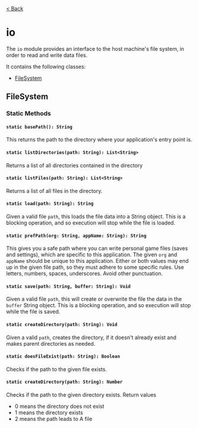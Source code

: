 [< Back](.)

io
================

The `io` module provides an interface to the host machine's file system, in order to read and write data files.

It contains the following classes:

* [FileSystem](#filesystem)

## FileSystem

### Static Methods

#### `static basePath(): String`
This returns the path to the directory where your application's entry point is.

#### `static listDirectories(path: String): List<String>`
Returns a list of all directories contained in the directory

#### `static listFiles(path: String): List<String>`
Returns a list of all files in the directory.

#### `static load(path: String): String`
Given a valid file `path`, this loads the file data into a String object.
This is a blocking operation, and so execution will stop while the file is loaded.

#### `static prefPath(org: String, appName: String): String`
This gives you a safe path where you can write personal game files (saves and settings), which are specific to this application. The given `org` and `appName` should be unique to this application. Either or both values may end up in the given file path, so they must adhere to some specific rules. Use letters, numbers, spaces, underscores. Avoid other punctuation.

#### `static save(path: String, buffer: String): Void`
Given a valid file `path`, this will create or overwrite the file the data in the `buffer` String object.
This is a blocking operation, and so execution will stop while the file is saved.

#### `static createDirectory(path: String): Void`
Given a valid `path`, creates the directory, if it doesn't already exist and makes parent directories as needed.

#### `static doesFileExist(path: String): Boolean`
Checks if the path to the given file exists.

#### `static createDirectory(path: String): Number`
Checks if the path to the given directory exists.
Return values
* 0 means the directory does not exist
* 1 means the directory exists
* 2 means the path leads to A file
